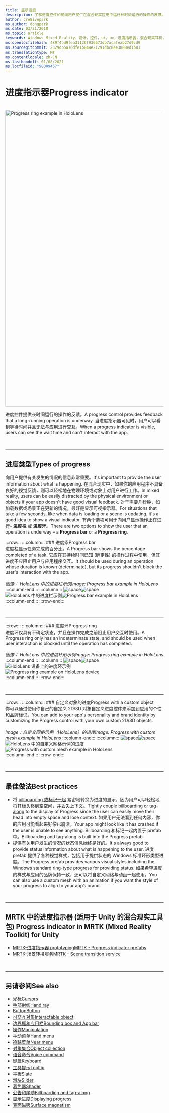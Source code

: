 ```yaml
---
title: 显示进度
description: 了解进度控件如何向用户提供在混合现实应用中运行长时间运行的操作的反馈。
author: cre8ivepark
ms.author: dongpark
ms.date: 03/21/2018
ms.topic: article
keywords: Windows Mixed Reality，设计，控件，ui，ux，进度指示器，混合现实耳机，windows Mixed Reality 耳机，虚拟现实耳机，HoloLens，MRTK，混合现实工具包
ms.openlocfilehash: 489f4bd9fea31126f936673db7acafeab27d9cd9
ms.sourcegitcommit: 2329db5a76dfe1b844e21291dbc8ee3888ed1b81
ms.translationtype: MT
ms.contentlocale: zh-CN
ms.lasthandoff: 01/08/2021
ms.locfileid: "98009457"
---
```

# <a name="progress-indicator"></a><span data-ttu-id="71898-104">进度指示器</span><span class="sxs-lookup"><span data-stu-id="71898-104">Progress indicator</span></span>

<br>

<img src="images/MRTK_ProgressIndicator.gif" alt="Progress ring example in HoloLens" width="940px">

<span data-ttu-id="71898-105">进度控件提供长时间运行的操作的反馈。</span><span class="sxs-lookup"><span data-stu-id="71898-105">A progress control provides feedback that a long-running operation is underway.</span></span> <span data-ttu-id="71898-106">当进度指示器可见时，用户可以看到等待时间并且无法与应用进行交互。</span><span class="sxs-lookup"><span data-stu-id="71898-106">When a progress indicator is visible, users can see the wait time and can't interact with the app.</span></span>

<br>

---

## <a name="types-of-progress"></a><span data-ttu-id="71898-107">进度类型</span><span class="sxs-lookup"><span data-stu-id="71898-107">Types of progress</span></span>

<span data-ttu-id="71898-108">向用户提供有关发生的情况的信息非常重要。</span><span class="sxs-lookup"><span data-stu-id="71898-108">It's important to provide the user information about what is happening.</span></span> <span data-ttu-id="71898-109">在混合现实中，如果你的应用程序不具备良好的视觉反馈，则可以轻松地在物理环境或对象上对用户进行工作。</span><span class="sxs-lookup"><span data-stu-id="71898-109">In mixed reality, users can be easily distracted by the physical environment or objects if your app doesn't have good visual feedback.</span></span> <span data-ttu-id="71898-110">对于需要几秒钟，如加载数据或场景正在更新的情况，最好是显示可视指示器。</span><span class="sxs-lookup"><span data-stu-id="71898-110">For situations that take a few seconds, like when data is loading or a scene is updating, it's a good idea to show a visual indicator.</span></span> <span data-ttu-id="71898-111">有两个选项可用于向用户显示操作正在进行– **进度栏** 或 **进度环**。</span><span class="sxs-lookup"><span data-stu-id="71898-111">There are two options to show the user that an operation is underway – a **Progress bar** or a **Progress ring**.</span></span>

:::row:::
    :::column:::
        ### <a name="progress-barbr"></a><span data-ttu-id="71898-112">进度条</span><span class="sxs-lookup"><span data-stu-id="71898-112">Progress bar</span></span><br>
        <span data-ttu-id="71898-113">进度栏显示任务完成的百分比。</span><span class="sxs-lookup"><span data-stu-id="71898-113">A Progress bar shows the percentage completed of a task.</span></span> <span data-ttu-id="71898-114">它应在其持续时间已知 (确定性) 的操作过程中使用，但其进度不应阻止用户与应用程序交互。</span><span class="sxs-lookup"><span data-stu-id="71898-114">It should be used during an operation whose duration is known (determinate), but its progress shouldn't block the user's interaction with the app.</span></span><br>
        <br>
        <span data-ttu-id="71898-115">*图像： HoloLens 中的进度栏示例*</span><span class="sxs-lookup"><span data-stu-id="71898-115">*Image: Progress bar example in HoloLens*</span></span>
    :::column-end:::
        :::column:::
        <span data-ttu-id="71898-116">![space](images/spacer-20x582.png)</span><span class="sxs-lookup"><span data-stu-id="71898-116">![space](images/spacer-20x582.png)</span></span><br>
       <span data-ttu-id="71898-117">![HoloLens 中的进度栏示例](images/640px-progressbar.jpg)</span><span class="sxs-lookup"><span data-stu-id="71898-117">![Progress bar example in HoloLens](images/640px-progressbar.jpg)</span></span><br>
    :::column-end:::
:::row-end:::

<br>

---

:::row:::
    :::column:::
        ### <a name="progress-ringbr"></a><span data-ttu-id="71898-118">进度环</span><span class="sxs-lookup"><span data-stu-id="71898-118">Progress ring</span></span><br>
        <span data-ttu-id="71898-119">进度环仅具有不确定状态，并且在操作完成之前阻止用户交互时使用。</span><span class="sxs-lookup"><span data-stu-id="71898-119">A Progress ring only has an indeterminate state, and should be used when user interaction is blocked until the operation has completed.</span></span><br>
        <br>
        <span data-ttu-id="71898-120">*图像： HoloLens 中的进度环形示例*</span><span class="sxs-lookup"><span data-stu-id="71898-120">*Image: Progress ring example in HoloLens*</span></span>
    :::column-end:::
        :::column:::
        <span data-ttu-id="71898-121">![space](images/spacer-20x582.png)</span><span class="sxs-lookup"><span data-stu-id="71898-121">![space](images/spacer-20x582.png)</span></span><br>
       <span data-ttu-id="71898-122">![HoloLens 设备上的进度环示例](images/640px-progressring.jpg)</span><span class="sxs-lookup"><span data-stu-id="71898-122">![Progress ring example on HoloLens device](images/640px-progressring.jpg)</span></span><br>
    :::column-end:::
:::row-end:::

<br>

---

:::row:::
    :::column:::
        ### <a name="progress-with-a-custom-objectbr"></a><span data-ttu-id="71898-123">自定义对象的进度</span><span class="sxs-lookup"><span data-stu-id="71898-123">Progress with a custom object</span></span><br>
        <span data-ttu-id="71898-124">你可以通过使用你自己的自定义 2D/3D 对象自定义进度控件来添加到应用的个性和品牌标识。</span><span class="sxs-lookup"><span data-stu-id="71898-124">You can add to your app's personality and brand identity by customizing the Progress control with your own custom 2D/3D objects.</span></span><br>
        <br>
        <span data-ttu-id="71898-125">*Image：自定义网格示例（HoloLens）的进度*</span><span class="sxs-lookup"><span data-stu-id="71898-125">*Image: Progress with custom mesh example in HoloLens*</span></span>
    :::column-end:::
        :::column:::
        <span data-ttu-id="71898-126">![space](images/spacer-20x582.png)</span><span class="sxs-lookup"><span data-stu-id="71898-126">![space](images/spacer-20x582.png)</span></span><br>
       <span data-ttu-id="71898-127">![HoloLens 中的自定义网格示例的进度](images/640px-progresscustom.jpg)</span><span class="sxs-lookup"><span data-stu-id="71898-127">![Progress with custom mesh example in HoloLens](images/640px-progresscustom.jpg)</span></span><br>
    :::column-end:::
:::row-end:::

<br>

---

## <a name="best-practices"></a><span data-ttu-id="71898-128">最佳做法</span><span class="sxs-lookup"><span data-stu-id="71898-128">Best practices</span></span>
* <span data-ttu-id="71898-129">将 [billboarding 或标记一起](billboarding-and-tag-along.md) 紧密地转换为进度的显示，因为用户可以轻松地将其标头移到空空间，并丢失上下文。</span><span class="sxs-lookup"><span data-stu-id="71898-129">Tightly couple [billboarding or tag-along](billboarding-and-tag-along.md) to the display of Progress since the user can easily move their head into empty space and lose context.</span></span> <span data-ttu-id="71898-130">如果用户无法看到任何内容，你的应用可能看起来好像已崩溃。</span><span class="sxs-lookup"><span data-stu-id="71898-130">Your app might look like it has crashed if the user is unable to see anything.</span></span> <span data-ttu-id="71898-131">Billboarding 和标记一起内置于 prefab 中。</span><span class="sxs-lookup"><span data-stu-id="71898-131">Billboarding and tag-along is built into the Progress prefab.</span></span>
* <span data-ttu-id="71898-132">提供有关用户发生的情况的状态信息始终是好的。</span><span class="sxs-lookup"><span data-stu-id="71898-132">It's always good to provide status information about what is happening to the user.</span></span> <span data-ttu-id="71898-133">进度 prefab 提供了各种视觉样式，包括用于提供状态的 Windows 标准环形类型进度。</span><span class="sxs-lookup"><span data-stu-id="71898-133">The Progress prefab provides various visual styles including the Windows standard ring-type progress for providing status.</span></span> <span data-ttu-id="71898-134">如果希望进度的样式与应用的品牌保持一致，还可以将自定义网格与动画一起使用。</span><span class="sxs-lookup"><span data-stu-id="71898-134">You can also use a custom mesh with an animation if you want the style of your progress to align to your app’s brand.</span></span>

<br>

---

## <a name="progress-indicator-in-mrtk-mixed-reality-toolkit-for-unity"></a><span data-ttu-id="71898-135">MRTK 中的进度指示器 (适用于 Unity 的混合现实工具包) </span><span class="sxs-lookup"><span data-stu-id="71898-135">Progress indicator in MRTK (Mixed Reality Toolkit) for Unity</span></span>

* [<span data-ttu-id="71898-136">MRTK-进度指示器 prototyping</span><span class="sxs-lookup"><span data-stu-id="71898-136">MRTK - Progress indicator prefabs</span></span>](https://github.com/microsoft/MixedRealityToolkit-Unity/tree/mrtk_release/Assets/MRTK/SDK/Features/UX/Prefabs/ProgressIndicators)
* [<span data-ttu-id="71898-137">MRTK-场景转换服务</span><span class="sxs-lookup"><span data-stu-id="71898-137">MRTK - Scene transition service</span></span>](https://microsoft.github.io/MixedRealityToolkit-Unity/Documentation/Extensions/SceneTransitionService/SceneTransitionServiceOverview.html)


<br>

---

## <a name="see-also"></a><span data-ttu-id="71898-138">另请参阅</span><span class="sxs-lookup"><span data-stu-id="71898-138">See also</span></span>

* [<span data-ttu-id="71898-139">光标</span><span class="sxs-lookup"><span data-stu-id="71898-139">Cursors</span></span>](cursors.md)
* [<span data-ttu-id="71898-140">手部射线</span><span class="sxs-lookup"><span data-stu-id="71898-140">Hand ray</span></span>](point-and-commit.md)
* [<span data-ttu-id="71898-141">Button</span><span class="sxs-lookup"><span data-stu-id="71898-141">Button</span></span>](button.md)
* [<span data-ttu-id="71898-142">可交互对象</span><span class="sxs-lookup"><span data-stu-id="71898-142">Interactable object</span></span>](interactable-object.md)
* [<span data-ttu-id="71898-143">边界框和应用栏</span><span class="sxs-lookup"><span data-stu-id="71898-143">Bounding box and App bar</span></span>](app-bar-and-bounding-box.md)
* [<span data-ttu-id="71898-144">操作</span><span class="sxs-lookup"><span data-stu-id="71898-144">Manipulation</span></span>](direct-manipulation.md)
* [<span data-ttu-id="71898-145">手动菜单</span><span class="sxs-lookup"><span data-stu-id="71898-145">Hand menu</span></span>](hand-menu.md)
* [<span data-ttu-id="71898-146">追踪菜单</span><span class="sxs-lookup"><span data-stu-id="71898-146">Near menu</span></span>](near-menu.md)
* [<span data-ttu-id="71898-147">对象集合</span><span class="sxs-lookup"><span data-stu-id="71898-147">Object collection</span></span>](object-collection.md)
* [<span data-ttu-id="71898-148">语音命令</span><span class="sxs-lookup"><span data-stu-id="71898-148">Voice command</span></span>](voice-input.md)
* [<span data-ttu-id="71898-149">键盘</span><span class="sxs-lookup"><span data-stu-id="71898-149">Keyboard</span></span>](keyboard.md)
* [<span data-ttu-id="71898-150">工具提示</span><span class="sxs-lookup"><span data-stu-id="71898-150">Tooltip</span></span>](tooltip.md)
* [<span data-ttu-id="71898-151">平板</span><span class="sxs-lookup"><span data-stu-id="71898-151">Slate</span></span>](slate.md)
* [<span data-ttu-id="71898-152">滑块</span><span class="sxs-lookup"><span data-stu-id="71898-152">Slider</span></span>](slider.md)
* [<span data-ttu-id="71898-153">着色器</span><span class="sxs-lookup"><span data-stu-id="71898-153">Shader</span></span>](shader.md)
* [<span data-ttu-id="71898-154">公告和尾随</span><span class="sxs-lookup"><span data-stu-id="71898-154">Billboarding and tag-along</span></span>](billboarding-and-tag-along.md)
* [<span data-ttu-id="71898-155">显示进度</span><span class="sxs-lookup"><span data-stu-id="71898-155">Displaying progress</span></span>](progress.md)
* [<span data-ttu-id="71898-156">表面磁吸</span><span class="sxs-lookup"><span data-stu-id="71898-156">Surface magnetism</span></span>](surface-magnetism.md)
